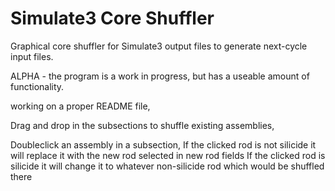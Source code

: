 # Simulate3 Core Shuffler
Graphical core shuffler for Simulate3 output files to generate next-cycle input files.

ALPHA - the program is a work in progress, but has a useable amount of functionality.

working on a proper README file,

Drag and drop in the subsections to shuffle existing assemblies,

Doubleclick an assembly in a subsection,
If the clicked rod is not silicide it will replace it with the new rod selected in new rod fields
If the clicked rod is silicide it will change it to whatever non-silicide rod which would be shuffled there
